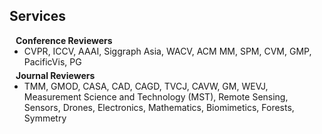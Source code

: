 ## Services

<h4 style="margin:0 10px 0;">Conference Reviewers</h4>

<ul style="margin:0 0 5px;">
  <li>CVPR, ICCV, AAAI, Siggraph Asia, WACV, ACM MM, SPM, CVM, GMP, PacificVis, PG</li>
</ul>

<h4 style="margin:0 10px 0;">Journal Reviewers</h4>
<ul style="margin:0 0 20px;">
  <li>TMM, GMOD, CASA, CAD, CAGD, TVCJ, CAVW, GM, WEVJ, Measurement Science and Technology (MST), Remote Sensing, Sensors, Drones, Electronics, Mathematics, Biomimetics, Forests, Symmetry</li>
</ul>